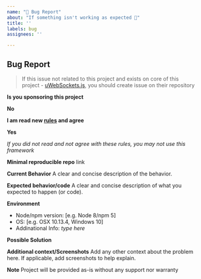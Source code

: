 ```yaml
---
name: "🐛 Bug Report"
about: "If something isn't working as expected 🤔"
title: ''
labels: bug
assignees: ''

---
```


## Bug Report

> If this issue not related to this project and exists on core of this project - [uWebSockets.js](https://github.com/uNetworking/uWebSockets.js), you should create issue on their repository

**Is you sponsoring this project**

<!-- Type Yes or No depending on your sponsorship -->

**No**

**I am read new [rules](https://nanoexpress.js.org/pro-is-now-free) and agree**

**Yes**

_If you did not read and not agree with these rules, you may not use this framework_

**Minimal reproducible repo** link

<!-- Type here link -->

**Current Behavior**
A clear and concise description of the behavior.


**Expected behavior/code**
A clear and concise description of what you expected to happen (or code).


**Environment**
- Node/npm version: [e.g. Node 8/npm 5]
- OS: [e.g. OSX 10.13.4, Windows 10]
- Addinational Info: _type here_

**Possible Solution**
<!--- Only if you have suggestions on a fix for the bug -->

**Additional context/Screenshots**
Add any other context about the problem here. If applicable, add screenshots to help explain.

**Note**
Project will be provided as-is without any support nor warranty
